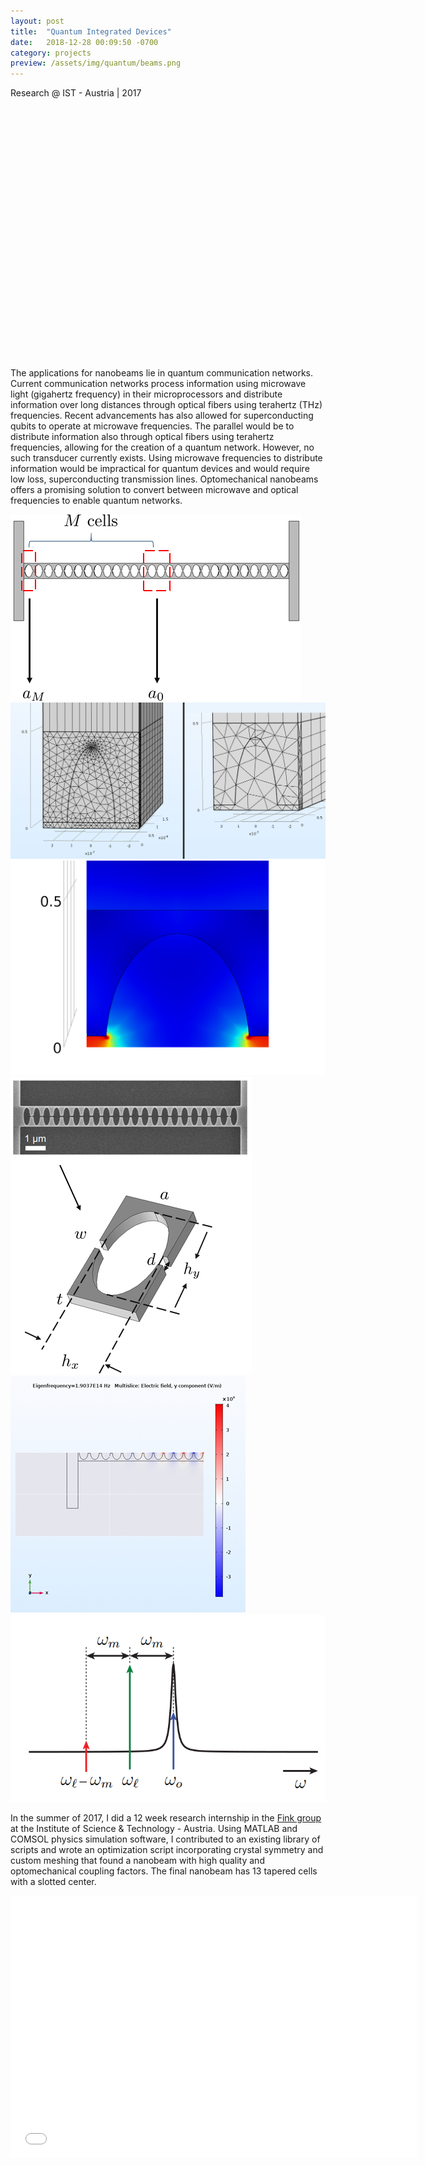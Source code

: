 ```yaml
---
layout: post
title:  "Quantum Integrated Devices"
date:   2018-12-28 00:09:50 -0700
category: projects
preview: /assets/img/quantum/beams.png
---
```


Research @ IST - Austria | 2017

<embed src="/assets/img/quantum/beams2.png" width="650px" height="400px" />

The applications for nanobeams lie in quantum communication networks. Current communication networks process information using microwave light (gigahertz frequency) in their microprocessors and distribute information over long distances through optical fibers using terahertz (THz) frequencies. Recent advancements has also allowed for superconducting qubits to operate at microwave frequencies. The parallel would be to distribute information also through optical fibers using terahertz frequencies, allowing for the creation of a quantum network. However, no such transducer currently exists. Using microwave frequencies to distribute information would be impractical for quantum devices and would require low loss, superconducting transmission lines. Optomechanical nanobeams offers a promising solution to convert between microwave and optical frequencies to enable quantum networks.

<div class="gallery" data-columns="3">
    <img src="/assets/img/quantum/1.png">
    <img src="/assets/img/quantum/2.png">
    <img src="/assets/img/quantum/3.png">
    <img src="/assets/img/quantum/6.png">
    <img src="/assets/img/quantum/4.png">
    <img src="/assets/img/quantum/5.png">
</div>

In the summer of 2017, I did a 12 week research internship in the [Fink group](https://quantumids.com/) at the Institute of Science & Technology - Austria. Using MATLAB and COMSOL physics simulation software, I contributed to an existing library of scripts and wrote an optimization script incorporating crystal symmetry and custom meshing that found a nanobeam with high quality and optomechanical coupling factors. The final nanobeam has 13 tapered cells with a slotted center.

<embed src="/assets/files/Final_Report.pdf" width="650px" height="420px" />